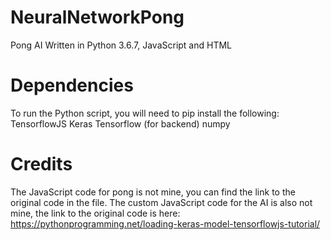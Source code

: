 # NeuralNetworkPong
Pong AI Written in Python 3.6.7, JavaScript and HTML
# Dependencies
To run the Python script, you will need to pip install the following:
  TensorflowJS
  Keras
  Tensorflow (for backend)
  numpy

# Credits
The JavaScript code for pong is not mine, you can find the link to the original code in the file. The custom JavaScript code for the AI is also not mine, the link to the original code is here: https://pythonprogramming.net/loading-keras-model-tensorflowjs-tutorial/
